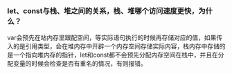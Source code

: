 ### let、const与栈、堆之间的关系，栈、堆哪个访问速度更快，为什么？
var会预先在站内存里跟配空间，等实际语句执行的时候再存储对应的值，如果传入的是引用类型，会在堆内存中开辟一个内存空间存储实际内容，栈内存中存储的是一个指向堆内存的指针，let和const都不会预先分配内存空间在栈中，并且在分配变量的时候会检查是否有重名的情况，有则报错。


